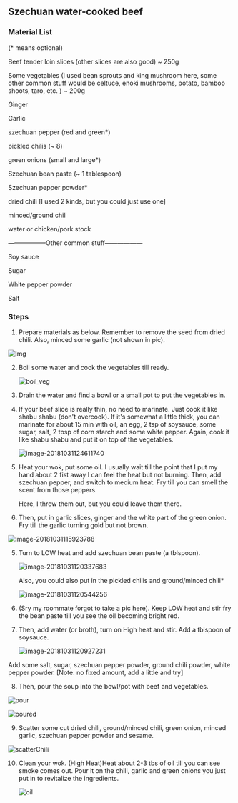 ## Szechuan water-cooked beef

### Material List

(* means optional)

Beef tender loin slices (other slices are also good) ~ 250g

Some vegetables (I used bean sprouts and king mushroom here, some other common stuff would be celtuce, enoki mushrooms, potato, bamboo shoots, taro,  etc. ) ~ 200g

Ginger

Garlic

szechuan pepper (red and green*)

pickled chilis (~ 8)

green onions (small and large*)

Szechuan bean paste (~ 1 tablespoon)

Szechuan pepper powder*

dried chili [I used 2 kinds, but you could just use one]

minced/ground chili

water or chicken/pork stock

——————Other common stuff——————

Soy sauce

Sugar

White pepper powder

Salt



### Steps

1. Prepare materials as below. Remember to remove the seed from dried chili. Also, minced some garlic (not shown in pic). 

![img](./material.jpeg)

2. Boil some water and cook the vegetables till ready.

   ![boil_veg](./veg.jpeg)

3. Drain the water and find a bowl or a small pot to put the vegetables in.

4. If your beef slice is really thin, no need to marinate. Just cook it like shabu shabu (don't overcook). If it's somewhat a little thick, you can marinate for about 15 min with oil, an egg, 2 tsp of soysauce, some sugar, salt,  2 tbsp of corn starch and some white pepper. Again, cook it like shabu shabu and put it on top of the vegetables. 

   ![image-20181031124611740](./pepper.jpeg)

5. Heat your wok, put some oil. I usually wait till the point that I put my hand about 2 fist away I can feel the heat but not burning. Then, add szechuan pepper, and switch to medium heat. Fry till you can smell the scent from those peppers. 

   Here, I throw them out, but you could leave them there. 

4. Then, put in garlic slices, ginger and the white part of the green onion. Fry till the garlic turning gold but not brown.

![image-20181031115923788](./spices.jpeg)

5. Turn to LOW heat and add szechuan bean paste (a tblspoon). 

   ![image-20181031120337683](./beanPaste.jpeg)

   Also, you could also put in the pickled chilis and ground/minced chili*

   ![image-20181031120544256](./all.jpeg)

6. (Sry my roommate forgot to take a pic here). Keep LOW heat and stir fry the bean paste till you see the oil becoming bright red. 

7. Then, add water (or broth),  turn on High heat and stir. Add a tblspoon of soysauce. 

   ![image-20181031120927231](./soysauce.jpeg)

Add some salt, sugar, szechuan pepper powder, ground chili powder, white pepper powder. [Note: no fixed amount, add a little and try]

8. Then, pour the soup into the bowl/pot with beef and vegetables. 

![pour](./pour.jpeg)

![poured](./poured.jpeg)

9. Scatter some cut dried chili, ground/minced chili, green onion, minced garlic, szechuan pepper powder and sesame. 

![scatterChili](./scatter.jpeg)

10. Clean your wok. (High Heat)Heat about 2-3 tbs of oil till you can see smoke comes out. Pour it on the chili, garlic and green onions you just put in to revitalize the ingredients. 

    ![oil](./oil.jpeg)
